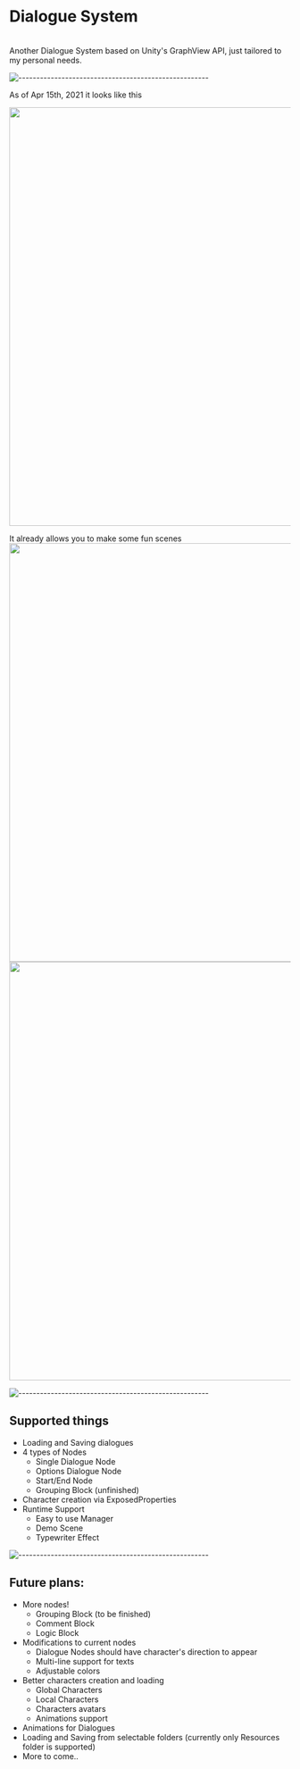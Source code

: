 # Dialogue System
<br>
Another Dialogue System based on Unity's GraphView API, just tailored to my personal needs.



![-----------------------------------------------------](https://user-images.githubusercontent.com/42958616/114919567-12be9c80-9e31-11eb-939e-5e089979201e.png)


As of Apr 15th, 2021 it looks like this

<img src="https://user-images.githubusercontent.com/42958616/114917693-e7d34900-9e2e-11eb-9062-ff69556899ec.png" width="750">


It already allows you to make some fun scenes
<img src="https://user-images.githubusercontent.com/42958616/114917699-e99d0c80-9e2e-11eb-92d5-caebd6d7bbb1.png" width="750">
<img src="https://user-images.githubusercontent.com/42958616/114917704-eace3980-9e2e-11eb-8cfb-aa941e92d9db.png" width="750">

![-----------------------------------------------------](https://user-images.githubusercontent.com/42958616/114919567-12be9c80-9e31-11eb-939e-5e089979201e.png)

## Supported things
- Loading and Saving dialogues
- 4 types of Nodes
    - Single Dialogue Node
    - Options Dialogue Node
    - Start/End Node
    - Grouping Block (unfinished)
- Character creation via ExposedProperties
- Runtime Support
    - Easy to use Manager
    - Demo Scene
    - Typewriter Effect



![-----------------------------------------------------](https://user-images.githubusercontent.com/42958616/114919567-12be9c80-9e31-11eb-939e-5e089979201e.png)
<br>
## Future plans:
- More nodes!
    - Grouping Block (to be finished)
    - Comment Block
    - Logic Block
- Modifications to current nodes
    - Dialogue Nodes should have character's direction to appear
    - Multi-line support for texts
    - Adjustable colors
- Better characters creation and loading
    - Global Characters
    - Local Characters
    - Characters avatars
    - Animations support
- Animations for Dialogues
- Loading and Saving from selectable folders (currently only Resources folder is supported)
- More to come..
